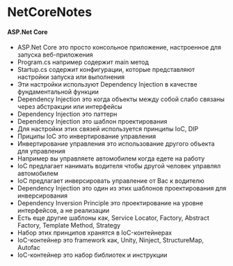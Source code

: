 # NetCoreNotes

<h4>ASP.Net Core</h4>
<ul>
<li>ASP.Net Core это просто консольное приложение, настроенное для запуска веб-приложения
</li><li>Program.cs например содержит main метод
</li><li>Startup.cs содержит конфигурации, которые представляют настройки запуска или выполнения
</li><li>Эти настройки используют Dependency Injection  в качестве фундаментальной функции
</li><li>Dependency Injection это когда объекты между собой слабо связаны через абстракции или интерфейсы
</li><li>Dependency Injection это паттерн
</li><li>Dependency Injection это шаблон проектирования  
</li><li>Для настройки этих связей используется принципы IoC, DIP
</li><li>Приципы IoC это инвертирование управления
</li><li>Инвертирование управления это использование другого объекта для управления
</li><li>Например вы управляете автомобилем когда едете на работу
</li><li>IoC предлагает нанимать водителя чтобы другой человек управлял автомобилем
</li><li>IoC предлагает инверсировать управление от Вас к водителю
</li><li>Dependency Injection это один из этих шаблонов проектирования для инверсирования
</li><li>Dependency Inversion Principle это проектирование на уровне интерфейсов, а не реализации
</li><li>Есть еще другие шаблоны как, Service Locator, Factory, Abstract Factory, Template Method, Strategy
</li><li>Набор этих принципов хранятся в IoC-контейнерах
</li><li>IoC-контейнер это framework как, Unity, Ninject, StructureMap, Autofac
</li><li>IoC-контейнер это набор библиотек и инструкции
</li></ul>
